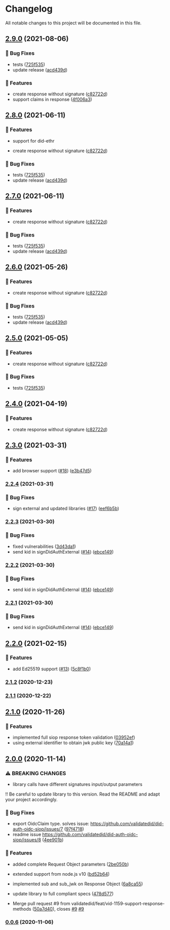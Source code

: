# Changelog

All notable changes to this project will be documented in this file.

## [2.9.0](https://github.com/validatedid/did-auth-oidc-siop/compare/v2.3.0...v2.9.0) (2021-08-06)

### 🐛 Bug Fixes

- tests ([725f535](https://github.com/validatedid/did-auth-oidc-siop/commit/725f5359b6e39f705a69a457fb5050556c39db51))
- update release ([acd439d](https://github.com/validatedid/did-auth-oidc-siop/commit/acd439da7f401f1c9b90083ba3a6e9e0a91cd847))

### 🚀 Features

- create response without signature ([c82722d](https://github.com/validatedid/did-auth-oidc-siop/commit/c82722dadb6f7dcac5a6d5ae5d3080cd05ce820f))
- support claims in response ([4f006a3](https://github.com/validatedid/did-auth-oidc-siop/commit/4f006a34c1a700f97ce56b358bc48611ee2a7348))

## [2.8.0](https://github.com/validatedid/did-auth-oidc-siop/compare/v2.3.0...v2.8.0) (2021-06-11)

### 🚀 Features

- support for did-ethr

- create response without signature ([c82722d](https://github.com/validatedid/did-auth-oidc-siop/commit/c82722dadb6f7dcac5a6d5ae5d3080cd05ce820f))

### 🐛 Bug Fixes

- tests ([725f535](https://github.com/validatedid/did-auth-oidc-siop/commit/725f5359b6e39f705a69a457fb5050556c39db51))
- update release ([acd439d](https://github.com/validatedid/did-auth-oidc-siop/commit/acd439da7f401f1c9b90083ba3a6e9e0a91cd847))

## [2.7.0](https://github.com/validatedid/did-auth-oidc-siop/compare/v2.3.0...v2.7.0) (2021-06-11)

### 🚀 Features

- create response without signature ([c82722d](https://github.com/validatedid/did-auth-oidc-siop/commit/c82722dadb6f7dcac5a6d5ae5d3080cd05ce820f))

### 🐛 Bug Fixes

- tests ([725f535](https://github.com/validatedid/did-auth-oidc-siop/commit/725f5359b6e39f705a69a457fb5050556c39db51))
- update release ([acd439d](https://github.com/validatedid/did-auth-oidc-siop/commit/acd439da7f401f1c9b90083ba3a6e9e0a91cd847))

## [2.6.0](https://github.com/validatedid/did-auth-oidc-siop/compare/v2.3.0...v2.6.0) (2021-05-26)

### 🚀 Features

- create response without signature ([c82722d](https://github.com/validatedid/did-auth-oidc-siop/commit/c82722dadb6f7dcac5a6d5ae5d3080cd05ce820f))

### 🐛 Bug Fixes

- tests ([725f535](https://github.com/validatedid/did-auth-oidc-siop/commit/725f5359b6e39f705a69a457fb5050556c39db51))
- update release ([acd439d](https://github.com/validatedid/did-auth-oidc-siop/commit/acd439da7f401f1c9b90083ba3a6e9e0a91cd847))

## [2.5.0](https://github.com/validatedid/did-auth-oidc-siop/compare/v2.3.0...v2.5.0) (2021-05-05)

### 🚀 Features

- create response without signature ([c82722d](https://github.com/validatedid/did-auth-oidc-siop/commit/c82722dadb6f7dcac5a6d5ae5d3080cd05ce820f))

### 🐛 Bug Fixes

- tests ([725f535](https://github.com/validatedid/did-auth-oidc-siop/commit/725f5359b6e39f705a69a457fb5050556c39db51))

## [2.4.0](https://github.com/validatedid/did-auth-oidc-siop/compare/v2.3.0...v2.4.0) (2021-04-19)

### 🚀 Features

- create response without signature ([c82722d](https://github.com/validatedid/did-auth-oidc-siop/commit/c82722dadb6f7dcac5a6d5ae5d3080cd05ce820f))

## [2.3.0](https://github.com/validatedid/did-auth-oidc-siop/compare/v2.2.4...v2.3.0) (2021-03-31)

### 🚀 Features

- add browser support ([#18](https://github.com/validatedid/did-auth-oidc-siop/issues/18)) ([e3b47d5](https://github.com/validatedid/did-auth-oidc-siop/commit/e3b47d5e8b45273042cd7e6442a798a6e0cd9cbc))

### [2.2.4](https://github.com/validatedid/did-auth-oidc-siop/compare/v2.2.3...v2.2.4) (2021-03-31)

### 🐛 Bug Fixes

- sign external and updated libraries ([#17](https://github.com/validatedid/did-auth-oidc-siop/issues/17)) ([eef6b5b](https://github.com/validatedid/did-auth-oidc-siop/commit/eef6b5bb751257f69c06b3f49a6b6f34417cc41a))

### [2.2.3](https://github.com/validatedid/did-auth-oidc-siop/compare/v2.2.0...v2.2.3) (2021-03-30)

### 🐛 Bug Fixes

- fixed vulnerabilities ([3d43da1](https://github.com/validatedid/did-auth-oidc-siop/commit/3d43da10a474229841aebde1ea91e8bcc472badd))
- send kid in signDidAuthExternal ([#14](https://github.com/validatedid/did-auth-oidc-siop/issues/14)) ([ebce149](https://github.com/validatedid/did-auth-oidc-siop/commit/ebce149d03e8dfcd6e92e580b5c6ca2ed689819a))

### [2.2.2](https://github.com/validatedid/did-auth-oidc-siop/compare/v2.2.0...v2.2.2) (2021-03-30)

### 🐛 Bug Fixes

- send kid in signDidAuthExternal ([#14](https://github.com/validatedid/did-auth-oidc-siop/issues/14)) ([ebce149](https://github.com/validatedid/did-auth-oidc-siop/commit/ebce149d03e8dfcd6e92e580b5c6ca2ed689819a))

### [2.2.1](https://github.com/validatedid/did-auth-oidc-siop/compare/v2.2.0...v2.2.1) (2021-03-30)

### 🐛 Bug Fixes

- send kid in signDidAuthExternal ([#14](https://github.com/validatedid/did-auth-oidc-siop/issues/14)) ([ebce149](https://github.com/validatedid/did-auth-oidc-siop/commit/ebce149d03e8dfcd6e92e580b5c6ca2ed689819a))

## [2.2.0](https://github.com/validatedid/did-auth-oidc-siop/compare/v2.1.1...v2.2.0) (2021-02-15)

### 🚀 Features

- add Ed25519 support ([#13](https://github.com/validatedid/did-auth-oidc-siop/issues/13)) ([5c8f1b0](https://github.com/validatedid/did-auth-oidc-siop/commit/5c8f1b05d12fb32e246bb92de47a8a0879bb02f4))

### [2.1.2](https://github.com/validatedid/did-auth-oidc-siop/compare/v2.1.1...v2.1.2) (2020-12-23)

### [2.1.1](https://github.com/validatedid/did-auth-oidc-siop/compare/v2.1.0...v2.1.1) (2020-12-22)

## [2.1.0](https://github.com/validatedid/did-auth-oidc-siop/compare/v2.0.0...v2.1.0) (2020-11-26)

### 🚀 Features

- implemented full siop response token validation ([03952ef](https://github.com/validatedid/did-auth-oidc-siop/commit/03952efe8ed63fe785e4d9a1e4e7f7ef1e30f251))
- using external identifier to obtain jwk public key ([70a14a1](https://github.com/validatedid/did-auth-oidc-siop/commit/70a14a1abcd64273357fd1b901586af48c51ca1d))

## [2.0.0](https://github.com/validatedid/did-auth-oidc-siop/compare/v0.0.5...v2.0.0) (2020-11-14)

### ⚠ BREAKING CHANGES

- library calls have different signatures input/output parameters

!! Be careful to update library to this version. Read the README and adapt your project accordingly.

### 🐛 Bug Fixes

- export OidcClaim type. solves issue: https://github.com/validatedid/did-auth-oidc-siop/issues/7 ([97f4718](https://github.com/validatedid/did-auth-oidc-siop/commit/97f47184514916943a1670500d83df077683d326))
- readme issue https://github.com/validatedid/did-auth-oidc-siop/issues/8 ([4ee901b](https://github.com/validatedid/did-auth-oidc-siop/commit/4ee901bce5f44a8d893e11b446a182f0ecbef8ae))

### 🚀 Features

- added complete Request Object parameters ([2be050b](https://github.com/validatedid/did-auth-oidc-siop/commit/2be050b3df99098ba62f784cdabed78b499a04f4))
- extended support from node.js v10 ([bd52b64](https://github.com/validatedid/did-auth-oidc-siop/commit/bd52b645277420cd321bdf489e11a53a187b179c))
- implemented sub and sub_jwk on Response Object ([6a8ca55](https://github.com/validatedid/did-auth-oidc-siop/commit/6a8ca55dae3e53ea6eda1db865e6370f7b27bd7a))
- update library to full compliant specs ([478d577](https://github.com/validatedid/did-auth-oidc-siop/commit/478d57723b7a30543aeeec2c6497c82f273a2c34))

- Merge pull request #9 from validatedid/feat/vid-1159-support-response-methods ([50a7d40](https://github.com/validatedid/did-auth-oidc-siop/commit/50a7d4068cbc7e78d724f75be70a920c5adb2798)), closes [#9](https://github.com/validatedid/did-auth-oidc-siop/issues/9) [#9](https://github.com/validatedid/did-auth-oidc-siop/issues/9)

### [0.0.6](https://github.com/validatedid/did-auth-oidc-siop/compare/v0.0.1...v0.0.6) (2020-11-06)
